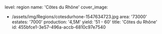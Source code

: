level: region
name: 'Côtes du Rhône'
cover_image:
  - /assets/img/Regions/cotesdurhone-1547634723.jpg
area: '73000'
estates: '7000'
production: '4,5M'
yield: '51 - 60'
title: 'Côtes du Rhône'
id: 455bfce1-3e57-496a-accb-6810c97e7540
